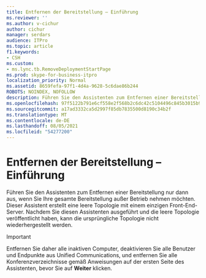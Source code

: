 ```yaml
---
title: Entfernen der Bereitstellung – Einführung
ms.reviewer: ''
ms.author: v-cichur
author: cichur
manager: serdars
audience: ITPro
ms.topic: article
f1.keywords:
- CSH
ms.custom:
- ms.lync.tb.RemoveDeploymentStartPage
ms.prod: skype-for-business-itpro
localization_priority: Normal
ms.assetid: 8659fefa-97f1-4d4a-9628-5c6dae86b244
ROBOTS: NOINDEX, NOFOLLOW
description: Führen Sie den Assistenten zum Entfernen einer Bereitstellung nur dann aus, wenn Sie Ihre gesamte Bereitstellung außer Betrieb nehmen möchten. Dieser Assistent erstellt eine leere Topologie mit einem einzigen Front-End-Server. Nachdem Sie diesen Assistenten ausgeführt und die leere Topologie veröffentlicht haben, kann die ursprüngliche Topologie nicht wiederhergestellt werden.
ms.openlocfilehash: 97f5122b791e6cf558e2f568b2c6dc42c5104496c845b3015b91b91bfa442ca2
ms.sourcegitcommit: a17ad3332ca5d2997f85db7835500d8190c34b2f
ms.translationtype: MT
ms.contentlocale: de-DE
ms.lasthandoff: 08/05/2021
ms.locfileid: "54277200"
---
```

# <a name="remove-deployment-introduction"></a>Entfernen der Bereitstellung – Einführung
 
Führen Sie den Assistenten zum Entfernen einer Bereitstellung nur dann aus, wenn Sie Ihre gesamte Bereitstellung außer Betrieb nehmen möchten. Dieser Assistent erstellt eine leere Topologie mit einem einzigen Front-End-Server. Nachdem Sie diesen Assistenten ausgeführt und die leere Topologie veröffentlicht haben, kann die ursprüngliche Topologie nicht wiederhergestellt werden.
  
> [!IMPORTANT]
> Entfernen Sie daher alle inaktiven Computer, deaktivieren Sie alle Benutzer und Endpunkte aus Unified Communications, und entfernen Sie alle Konferenzverzeichnisse gemäß Anweisungen auf der ersten Seite des Assistenten, bevor Sie auf **Weiter** klicken. 
  

